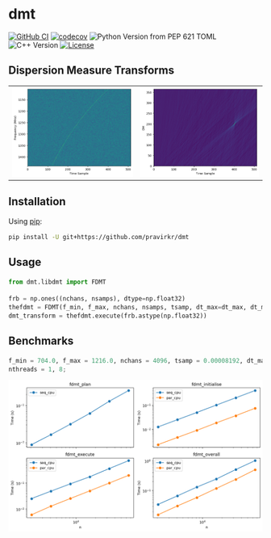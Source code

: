 # dmt

[![GitHub CI](https://github.com/pravirkr/dmt/actions/workflows/ci.yml/badge.svg)](https://github.com/pravirkr/dmt/actions/workflows/ci.yml)
[![codecov](https://codecov.io/gh/pravirkr/dmt/graph/badge.svg?token=17BGN5IIM9)](https://codecov.io/gh/pravirkr/dmt)
![Python Version from PEP 621 TOML](https://img.shields.io/python/required-version-toml?tomlFilePath=https%3A%2F%2Fraw.githubusercontent.com%2Fpravirkr%2Fdmt%2Fmain%2Fpyproject.toml)
![C++ Version](https://img.shields.io/badge/C%2B%2B-17-blue)
[![License](https://img.shields.io/github/license/pravirkr/dmt)](https://github.com/pravirkr/dmt/blob/main/LICENSE)

## Dispersion Measure Transforms
|           |           |
| --------- | --------- |
| ![](docs/waterfall.png) | ![](docs/dmt.png) |


## Installation

Using [pip](https://pip.pypa.io):

```bash
pip install -U git+https://github.com/pravirkr/dmt
```

## Usage

```python
from dmt.libdmt import FDMT

frb = np.ones((nchans, nsamps), dtype=np.float32)
thefdmt = FDMT(f_min, f_max, nchans, nsamps, tsamp, dt_max=dt_max, dt_min=0, dt_step=1)
dmt_transform = thefdmt.execute(frb.astype(np.float32))
```

## Benchmarks

```python
f_min = 704.0, f_max = 1216.0, nchans = 4096, tsamp = 0.00008192, dt_max = 2048, nsamps = n;
nthreads = 1, 8;
```
![](bench/results/bench_m1.png)


